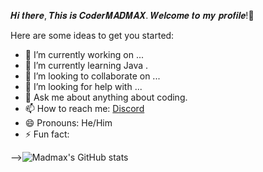 𝑯𝒊 𝒕𝒉𝒆𝒓𝒆, 𝑻𝒉𝒊𝒔 𝒊𝒔 𝑪𝒐𝒅𝒆𝒓𝑴𝑨𝑫𝑴𝑨𝑿. 𝑾𝒆𝒍𝒄𝒐𝒎𝒆 𝒕𝒐 𝒎𝒚 𝒑𝒓𝒐𝒇𝒊𝒍𝒆!👋

Here are some ideas to get you started:

- 🔭 I’m currently working on ... 
- 🌱 I’m currently learning Java .
- 👯 I’m looking to collaborate on ... 
- 🤔 I’m looking for help with ...
- 💬 Ask me about anything about coding.
- 📫 How to reach me: [Discord](https://discordapp.com/users/521718936635441152/)
- 😄 Pronouns: He/Him
- ⚡ Fun fact:


-->![Madmax's GitHub stats](https://github-readme-stats.vercel.app/api?username=CoderMADMAX&show_icons=true&theme=dracula)
